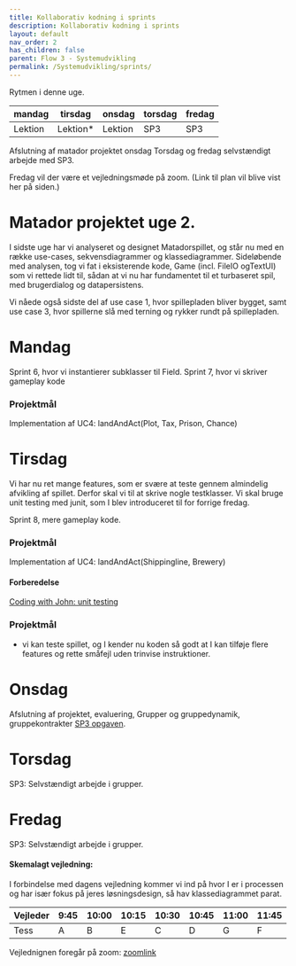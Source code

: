 ```yaml
---
title: Kollaborativ kodning i sprints
description: Kollaborativ kodning i sprints
layout: default
nav_order: 2
has_children: false
parent: Flow 3 - Systemudvikling
permalink: /Systemudvikling/sprints/
---
```


Rytmen i denne uge. 

|mandag | tirsdag  | onsdag | torsdag | fredag |
|--- |----------| --- |---------|--------|
|Lektion | Lektion* | Lektion | SP3     | SP3    |

Afslutning af matador projektet onsdag
Torsdag og fredag selvstændigt arbejde med SP3. 

Fredag vil der være et vejledningsmøde på zoom. (Link til plan vil blive vist her på siden.)

# Matador projektet uge 2.

I sidste uge har vi analyseret og designet Matadorspillet, og står nu med en række use-cases, sekvensdiagrammer og klassediagrammer.
Sideløbende med analysen, tog vi fat i eksisterende kode, Game (incl. FileIO ogTextUI) som vi rettede lidt til, 
sådan at vi nu har fundamentet til et turbaseret spil, med brugerdialog og datapersistens.

Vi nåede også sidste del af use case 1, hvor spillepladen bliver bygget, samt use case 3, hvor spillerne slå med terning og rykker rundt på spillepladen.


# Mandag
Sprint 6, hvor vi instantierer subklasser til Field.
Sprint 7, hvor vi skriver gameplay kode

### Projektmål
Implementation af UC4: landAndAct(Plot, Tax, Prison, Chance)

# Tirsdag
Vi har nu ret mange features, som er svære at teste gennem almindelig afvikling af spillet. Derfor skal vi til at skrive nogle testklasser.
Vi skal bruge unit testing med junit, som I blev introduceret til for forrige fredag.

Sprint 8, mere gameplay kode.

### Projektmål
Implementation af UC4: landAndAct(Shippingline, Brewery)

#### Forberedelse
[Coding with John: unit testing](https://youtu.be/vZm0lHciFsQ)

### Projektmål
- vi kan teste spillet, og I kender nu koden så godt at I kan tilføje flere features og rette småfejl uden trinvise instruktioner.

# Onsdag
Afslutning af projektet, evaluering, 
Grupper og gruppedynamik, gruppekontrakter
[SP3 opgaven](../../projects/SP3).

# Torsdag
SP3: Selvstændigt arbejde i grupper.



# Fredag
SP3: Selvstændigt arbejde i grupper.



#### Skemalagt vejledning:
I forbindelse med dagens vejledning kommer vi ind på hvor I er i processen og har især fokus på jeres løsningsdesign, så hav klassediagrammet parat.

| Vejleder |	9:45|	10:00	|10:15	|10:30	|10:45|	11:00|	11:45	|
|---|---|---|---|---|---|---|---|
|Tess|	A|	B|	E|	C|	D	|	G|	F	|		

Vejlednignen foregår på zoom: [zoomlink](https://cphbusiness.zoom.us/j/66755584856?pwd=RDRqZjBqSXBsTlR0QjRsTXh0UEFTUT09)